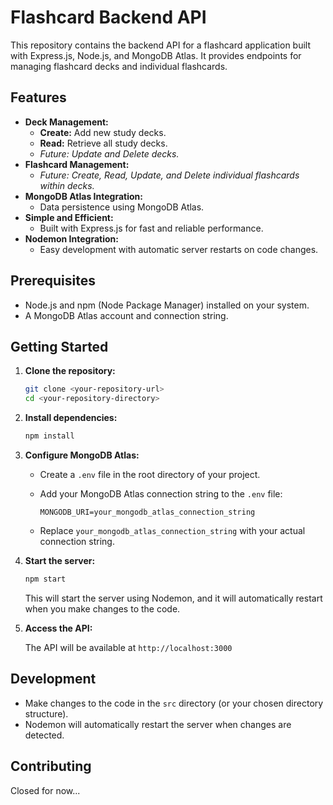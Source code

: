 # Flashcard Backend API

This repository contains the backend API for a flashcard application built with Express.js, Node.js, and MongoDB Atlas. It provides endpoints for managing flashcard decks and individual flashcards.

## Features

* **Deck Management:**
    * **Create:** Add new study decks.
    * **Read:** Retrieve all study decks.
    * *Future: Update and Delete decks.*
* **Flashcard Management:**
    * *Future: Create, Read, Update, and Delete individual flashcards within decks.*
* **MongoDB Atlas Integration:**
    * Data persistence using MongoDB Atlas.
* **Simple and Efficient:**
    * Built with Express.js for fast and reliable performance.
* **Nodemon Integration:**
    * Easy development with automatic server restarts on code changes.

## Prerequisites

* Node.js and npm (Node Package Manager) installed on your system.
* A MongoDB Atlas account and connection string.

## Getting Started

1.  **Clone the repository:**

    ```bash
    git clone <your-repository-url>
    cd <your-repository-directory>
    ```

2.  **Install dependencies:**

    ```bash
    npm install
    ```

3.  **Configure MongoDB Atlas:**

    * Create a `.env` file in the root directory of your project.
    * Add your MongoDB Atlas connection string to the `.env` file:

        ```
        MONGODB_URI=your_mongodb_atlas_connection_string
        ```

    * Replace `your_mongodb_atlas_connection_string` with your actual connection string.

4.  **Start the server:**

    ```bash
    npm start
    ```

    This will start the server using Nodemon, and it will automatically restart when you make changes to the code.

5.  **Access the API:**

    The API will be available at `http://localhost:3000` 

## Development

* Make changes to the code in the `src` directory (or your chosen directory structure).
* Nodemon will automatically restart the server when changes are detected.

## Contributing

Closed for now...
